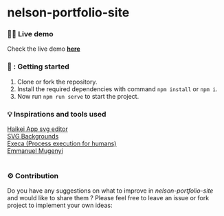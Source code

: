 # nelson-portfolio-site

<h3>🎉🎉 Live demo</h3>

Check the live demo <a href="https://nelson1995.github.io/nelson-portfolio-site/"><strong>here</strong></a>

<h3>📕 : Getting started</h3>

1. Clone or fork the repository.
2. Install the required dependencies with command `npm install` or `npm i`.
3. Now run `npm run serve` to start the project.

<h3>💡 Inspirations and tools used</h3>
<a href="https://app.haikei.app/"> Haikei App svg editor</a>
<br/>
<a href="https://www.svgbackgrounds.com/set/free-svg-backgrounds-and-patterns/">SVG Backgrounds</a>
<br/>
<a href="https://www.npmjs.com/package/execa">Execa (Process execution for humans)</a>
<br/>
<a href="http://columbus.dev/">Emmanuel Mugenyi</a>
<br/>

<br/>
<h3>⚙ Contribution</h3>

Do you have any suggestions on what to improve in <em>nelson-portfolio-site</em> and would like to share them ? Please feel free to leave an issue or fork project to implement your own ideas:
